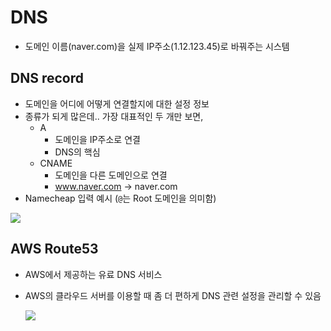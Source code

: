# DNS

- 도메인 이름(naver.com)을 실제 IP주소(1.12.123.45)로 바꿔주는 시스템



## DNS record

- 도메인을 어디에 어떻게 연결할지에 대한 설정 정보
- 종류가 되게 많은데.. 가장 대표적인 두 개만 보면,
  - A
    - 도메인을 IP주소로 연결
    - DNS의 핵심
  - CNAME
    - 도메인을 다른 도메인으로 연결
    - www.naver.com -> naver.com
- Namecheap 입력 예시 (`@`는 Root 도메인을 의미함)

![](/image.png)



## AWS Route53

- AWS에서 제공하는 유료 DNS 서비스

- AWS의 클라우드 서버를 이용할 때 좀 더 편하게 DNS 관련 설정을 관리할 수 있음

  ![](/image2.png)

 